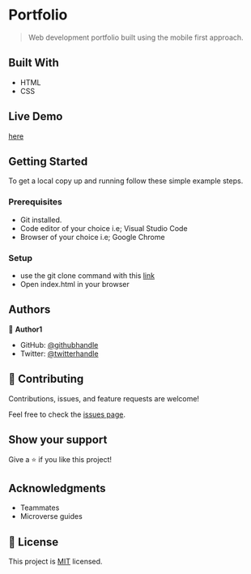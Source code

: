 # Portfolio

> Web development portfolio built using the mobile first approach. 

## Built With

- HTML
- CSS

## Live Demo

[here](https://ellon-m.github.io/portfolio/)

## Getting Started

To get a local copy up and running follow these simple example steps.

### Prerequisites

- Git installed.
- Code editor of your choice i.e; Visual Studio Code
- Browser of your choice i.e; Google Chrome

### Setup

- use the git clone command with this [link](https://github.com/Ellon-M/portfolio)
- Open index.html in your browser

## Authors

👤 **Author1**

- GitHub: [@githubhandle](https://github.com/Ellon-M)
- Twitter: [@twitterhandle](https://twitter.com/ellonm4)


## 🤝 Contributing

Contributions, issues, and feature requests are welcome!

Feel free to check the [issues page](../../issues/).

## Show your support

Give a ⭐️ if you like this project!

## Acknowledgments

- Teammates
- Microverse guides

## 📝 License

This project is [MIT](./LICENSE) licensed.
